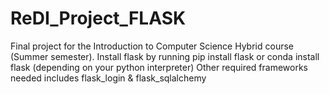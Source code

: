 # ReDI_Project_FLASK
Final project for the Introduction to Computer Science Hybrid course (Summer semester).
Install flask by running 
pip install flask or conda install flask (depending on your python interpreter)
Other required frameworks needed includes flask_login & flask_sqlalchemy
